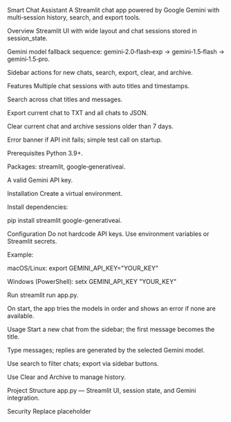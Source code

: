 Smart Chat Assistant
A Streamlit chat app powered by Google Gemini with multi‑session history, search, and export tools.

Overview
Streamlit UI with wide layout and chat sessions stored in session_state.

Gemini model fallback sequence: gemini‑2.0‑flash‑exp → gemini‑1.5‑flash → gemini‑1.5‑pro.

Sidebar actions for new chats, search, export, clear, and archive.

Features
Multiple chat sessions with auto titles and timestamps.

Search across chat titles and messages.

Export current chat to TXT and all chats to JSON.

Clear current chat and archive sessions older than 7 days.

Error banner if API init fails; simple test call on startup.

Prerequisites
Python 3.9+.

Packages: streamlit, google‑generativeai.

A valid Gemini API key.

Installation
Create a virtual environment.

Install dependencies:

pip install streamlit google-generativeai.

Configuration
Do not hardcode API keys. Use environment variables or Streamlit secrets.

Example:

macOS/Linux: export GEMINI_API_KEY="YOUR_KEY"

Windows (PowerShell): setx GEMINI_API_KEY "YOUR_KEY"

Run
streamlit run app.py.

On start, the app tries the models in order and shows an error if none are available.

Usage
Start a new chat from the sidebar; the first message becomes the title.

Type messages; replies are generated by the selected Gemini model.

Use search to filter chats; export via sidebar buttons.

Use Clear and Archive to manage history.

Project Structure
app.py — Streamlit UI, session state, and Gemini integration.

Security
Replace placeholder
